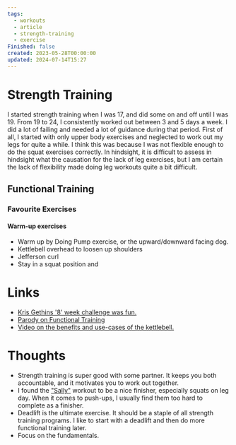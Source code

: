 ```yaml
---
tags:
  - workouts
  - article
  - strength-training
  - exercise
Finished: false
created: 2023-05-28T00:00:00
updated: 2024-07-14T15:27
---
```

# Strength Training
I started strength training when I was 17, and did some on and off until I was 19. From 19 to 24, I consistently worked out between 3 and 5 days a week.  I did a lot of failing and needed a lot of guidance during that period. First of all, I started with only upper body exercises and neglected to work out my legs for quite a while. I think this was because I was not flexible enough to do the squat exercises correctly. In hindsight, it is difficult to assess in hindsight what the causation for the lack of leg exercises, but I am certain the lack of flexibility made doing leg workouts quite a bit difficult. 



## Functional Training




### Favourite Exercises

#### Warm-up exercises 

- Warm up by Doing Pump exercise, or the upward/downward facing dog. 
- Kettlebell overhead to loosen up shoulders
- Jefferson curl
- Stay in a squat position and 

# Links
- [Kris Gethins '8' week challenge was fun. ](https://www.youtube.com/playlist?list=PLs-Ht4H4kDxshwlNoWvw8mgpyID1FkgVU)
- [Parody on Functional Training](https://www.youtube.com/watch?v=-yfqnebBbW0&ab_channel=AwakenWithJP)
- [Video on the benefits and use-cases of the kettlebell.](https://youtu.be/DpMiOItcpmw?si=AOz05bOWfuSzcJpA)

# Thoughts 
- Strength training is super good with some partner. It keeps you both accountable, and it motivates you to work out together. 
- I found the ["Sally"](https://www.bournemouth.ac.uk/why-bu/sportbu/premium-portal/bring-sally-challenge) workout to be a nice finisher, especially squats on leg day. When it comes to push-ups, I usually find them too hard to complete as a finisher.  
- Deadlift is the ultimate exercise. It should be a staple of all strength training programs.  I like to start with a deadlift and then do more functional training later.
- Focus on the fundamentals. 


